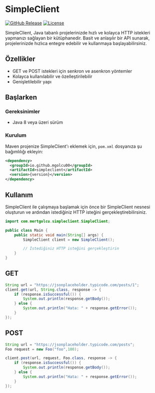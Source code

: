 # SimpleClient

[![GitHub Release](https://img.shields.io/github/v/release/mgolcu00/SimpleClient)](https://github.com/mgolcu00/SimpleClient/releases)
[![License](https://img.shields.io/github/license/mgolcu00/SimpleClient)](https://github.com/mgolcu00/SimpleClient/blob/main/LICENSE)

SimpleClient, Java tabanlı projelerinizde hızlı ve kolayca HTTP istekleri yapmanızı sağlayan bir kütüphanedir. Basit ve anlaşılır bir API sunarak, projelerinizde hızlıca entegre edebilir ve kullanmaya başlayabilirsiniz.

## Özellikler

- GET ve POST istekleri için senkron ve asenkron yöntemler
- Kolayca kullanılabilir ve özelleştirilebilir
- Genişletilebilir yapı

## Başlarken

### Gereksinimler

- Java 8 veya üzeri sürüm

### Kurulum

Maven projenize SimpleClient'ı eklemek için, `pom.xml` dosyanıza şu bağımlılığı ekleyin:

```xml
<dependency>
  <groupId>io.github.mgolcu00</groupId>
  <artifactId>simpleclient</artifactId>
  <version>{version}</version>
</dependency>
````

## Kullanım
SimpleClient ile çalışmaya başlamak için önce bir SimpleClient nesnesi oluşturun ve ardından istediğiniz HTTP isteğini gerçekleştirebilirsiniz.
```JAVA
import com.mertgolcu.simpleclient.SimpleClient;

public class Main {
    public static void main(String[] args) {
        SimpleClient client = new SimpleClient();

        // İstediğiniz HTTP isteğini gerçekleştirin
    }
}
`````

## GET
```JAVA 
String url = "https://jsonplaceholder.typicode.com/posts/1";
client.get(url, String.class, response -> {
    if (response.isSuccessful()) {
        System.out.println(response.getBody());
    } else {
        System.out.println("Hata: " + response.getError());
    }
});
`````

## POST
```JAVA
String url = "https://jsonplaceholder.typicode.com/posts";
Foo request = new Foo("foo",100);

client.post(url, request, Foo.class, response -> {
    if (response.isSuccessful()) {
        System.out.println(response.getBody());
    } else {
        System.out.println("Hata: " + response.getError());
    }
});
`````



